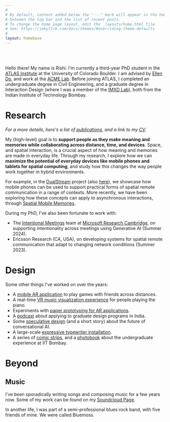 ```yaml
---
#
# By default, content added below the "---" mark will appear in the home page
# between the top bar and the list of recent posts.
# To change the home page layout, edit the _layouts/home.html file.
# See: https://jekyllrb.com/docs/themes/#overriding-theme-defaults
#
layout: homebase
---
```


<br>
<br>

Hello there! My name is Rishi. I'm currently a third-year PhD student in the [ATLAS Institute](https://www.colorado.edu/atlas/) at the University of Colorado Boulder. I am advised by [Ellen Do](https://www.colorado.edu/atlas/ellen-yi-luen-do), and work at the [ACME Lab](https://www.colorado.edu/atlas/acme-lab). Before joining ATLAS, I completed an undergraduate degree in Civil Engineering, and a graduate degree in Interaction Design (where I was a member of the [IMXD Lab](https://imxd.in)), both from the Indian Institute of Technology Bombay.

# Research

_For a more details, here's a list of [publications](/publications), and a link to my [CV](/cv)._

My (high-level) goal is to **support people as they make meaning and memories while collaborating across distance, time, and devices**. Space, and spatial interaction, is a crucial aspect of how meaning and memories are made in everyday life. Through my research, I explore how we can **maximize the potential of everyday devices like mobile phones and tablets for spatial computing**, and study how this changes the way people work together in hybrid environments. 

For example, in the [DualStream](projects/dualstream) project (also [here](/dualstream)), we showcase how mobile phones can be used to support practical forms of spatial remote communication in a range of contexts. More recently, we have been exploring how these concepts can apply to asynchronous interactions, through [Spatial Mobile Memories](/assets/documents/papers/imx2024memories.pdf).

During my PhD, I've also been fortunate to work with: 
- The [Intentional Meetings](https://www.microsoft.com/en-us/research/project/intentional-meetings/) team at [Microsoft Research Cambridge](https://www.microsoft.com/en-us/research/lab/microsoft-research-cambridge/), on supporting intentionality across meetings using Generative AI (Summer 2024).
- Ericsson Research (CA, USA), on developing systems for spatial remote communication that adapt to changing network conditions (Summer 2023).

<!-- In my research, I draw from theories of embodied interaction and spatial computing to design and build cross-device ecosystems for collaboration centered around everyday devices, and study how people make meaning and memories as they collaborate using such hybrid interfaces. -->

# Design

Some other things I've worked on over the years:
- A [mobile AR application](/projects/sxrp) to play games with friends across distances.
- A real-time [VR music visualization experience](/projects/musicvr) for people playing the piano.
- Experiments with [paper prototyping for AR applications](/projects/arprototyping).
- A [podcast](/projects/styrofoam) about applying to graduate design programs in India.
- Some [speculative design](/projects/designfiction) (and a short story) about the future of conversational AI.
- A large-scale [expressive typewriter installation](/projects/expresso).
- A series of [comic strips](/projects/bipolarspectacles), and a [photobook](/projects/shadows-photobook) about the undergraduate experience at IIT Bombay.

# Beyond

## Music

I've been sporadically writing songs and composing music for a few years now. Some of my work can be found on my [Soundcloud Page](https://soundcloud.com/rishivanukuru). 

In another life, I was part of a semi-professional blues rock band, with five friends of mine. We were called Bluemoss.
